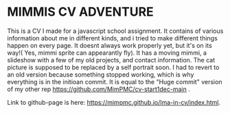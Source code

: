 # MIMMIS CV ADVENTURE

This is a CV I made for a javascript school assignment. It contains of various information about me in different kinds, and i tried to make different things happen on every page. It doesnt always work properly yet, but it's on its way!( Yes, mimmi sprite can appearantly fly). It has a moving mimmi, a slideshow with a few of my old projects, and contact information. The cat picture is supposed to be replaced by a self portrait soon. I had to revert to an old version because something stopped working, which is why everything is in the initioan commit. It is equal to the "Huge commit" version of  my other rep https://github.com/MimPMC/cv-start1dec-main . 

Link to github-page is here: https://mimpmc.github.io/lma-in-cv/index.html. 

